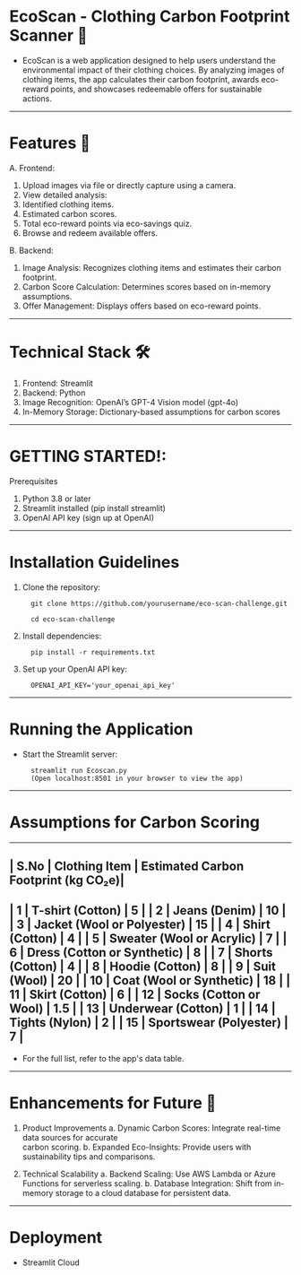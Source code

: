 # EcoScan - Clothing Carbon Footprint Scanner 🌿

* EcoScan is a web application designed to help users understand the environmental impact of their clothing choices. By analyzing images of clothing items, the app calculates their carbon footprint, awards eco-reward points, and showcases redeemable offers for sustainable actions.

-----------------------------------------------------------------------------------

# Features 🚀

A. Frontend:

1. Upload images via file or directly capture using a camera.
2. View detailed analysis:
3. Identified clothing items.
4. Estimated carbon scores.
5. Total eco-reward points via eco-savings quiz.
6. Browse and redeem available offers.

B. Backend:

1. Image Analysis: Recognizes clothing items and estimates their carbon footprint.
2. Carbon Score Calculation: Determines scores based on in-memory assumptions.
3. Offer Management: Displays offers based on eco-reward points.

------------------------------------------------------------------------------------

# Technical Stack 🛠️

1. Frontend: Streamlit
2. Backend: Python
3. Image Recognition: OpenAI’s GPT-4 Vision model (gpt-4o)
4. In-Memory Storage: Dictionary-based assumptions for carbon scores

-------------------------------------------------------------------------------------

# GETTING STARTED!: 

Prerequisites
1. Python 3.8 or later
2. Streamlit installed (pip install streamlit)
3. OpenAI API key (sign up at OpenAI)

--------------------------------------------------------------------------------------

# Installation Guidelines

1. Clone the repository:

         git clone https://github.com/yourusername/eco-scan-challenge.git

         cd eco-scan-challenge

2. Install dependencies:

         pip install -r requirements.txt

3. Set up your OpenAI API key:

         OPENAI_API_KEY='your_openai_api_key'

---------------------------------------------------------------------------------------

# Running the Application

* Start the Streamlit server:
    
        streamlit run Ecoscan.py
        (Open localhost:8501 in your browser to view the app)

---------------------------------------------------------------------------------------

# Assumptions for Carbon Scoring 
-----------------------------------------------------------------------------
| S.No | Clothing Item                | Estimated Carbon Footprint (kg CO₂e)|
-----------------------------------------------------------------------------
| 1    | T-shirt (Cotton)            | 5                                    |
| 2    | Jeans (Denim)               | 10                                   |
| 3    | Jacket (Wool or Polyester)  | 15                                   |
| 4    | Shirt (Cotton)              | 4                                    |
| 5    | Sweater (Wool or Acrylic)   | 7                                    |
| 6    | Dress (Cotton or Synthetic) | 8                                    |
| 7    | Shorts (Cotton)             | 4                                    |
| 8    | Hoodie (Cotton)             | 8                                    |
| 9    | Suit (Wool)                 | 20                                   |
| 10   | Coat (Wool or Synthetic)    | 18                                   |
| 11   | Skirt (Cotton)              | 6                                    |
| 12   | Socks (Cotton or Wool)      | 1.5                                  |
| 13   | Underwear (Cotton)          | 1                                    |
| 14   | Tights (Nylon)              | 2                                    |
| 15   | Sportswear (Polyester)      | 7                                    |
-----------------------------------------------------------------------------
* For the full list, refer to the app's data table.

-------------------------------------------------------------------------------------


# Enhancements for Future 🚀
1. Product Improvements
    a. Dynamic Carbon Scores: Integrate real-time data sources for accurate         
       carbon scoring.
    b. Expanded Eco-Insights: Provide users with sustainability tips and comparisons.

2. Technical Scalability
    a. Backend Scaling: Use AWS Lambda or Azure Functions for serverless scaling.
    b. Database Integration: Shift from in-memory storage to a cloud database 
        for persistent data.

---------------------------------------------------------------------------------------

# Deployment

* Streamlit Cloud

